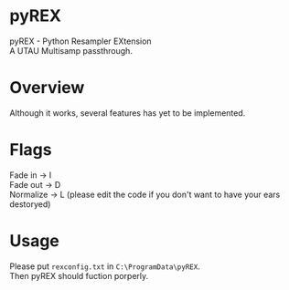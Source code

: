 # pyREX
pyREX - Python Resampler EXtension  
A UTAU Multisamp passthrough. 

# Overview

Although it works, several features has yet to be implemented.  

# Flags  
Fade in -> I  
Fade out -> D  
Normalize -> L (please edit the code if you don't want to have your ears destoryed)  

# Usage
Please put `rexconfig.txt` in `C:\ProgramData\pyREX`.  
Then pyREX should fuction porperly.  
